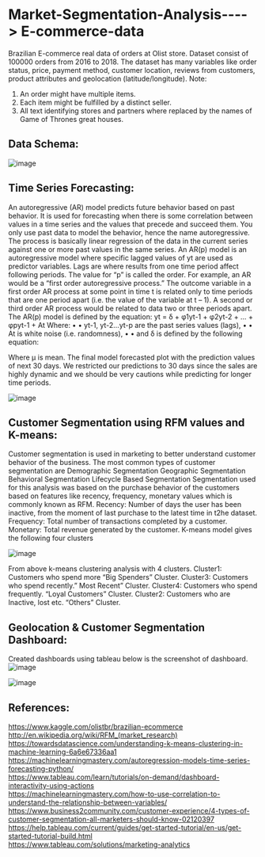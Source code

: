 # Market-Segmentation-Analysis----> E-commerce-data

Brazilian E-commerce real data of orders at Olist store. Dataset consist of 100000 orders from 2016 to 2018. The dataset has many variables like order status, price, payment method, customer location, reviews from customers, product attributes and geolocation (latitude/longitude). 
Note:
1.	An order might have multiple items.
2.	Each item might be fulfilled by a distinct seller.
3.	All text identifying stores and partners where replaced by the names of Game of Thrones great houses.

## Data Schema:
 
![image](https://user-images.githubusercontent.com/54416525/89240188-62be4180-d5c9-11ea-9fc1-aa3802e475b7.png)

## Time Series Forecasting:
An autoregressive (AR) model predicts future behavior based on past behavior. It is used for forecasting when there is some correlation between values in a time series and the values that precede and succeed them. You only use past data to model the behavior, hence the name autoregressive. The process is basically linear regression of the data in the current series against one or more past values in the same series. 
An AR(p) model is an autoregressive model where specific lagged values of yt are used as predictor variables. Lags are where results from one time period affect following periods. 
The value for “p” is called the order. For example, an AR would be a “first order autoregressive process.” The outcome variable in a first order AR process at some point in time t is related only to time periods that are one period apart (i.e. the value of the variable at t – 1). A second or third order AR process would be related to data two or three periods apart. 
The AR(p) model is defined by the equation: 
yt = δ + φ1yt-1 + φ2yt-2 + … + φpyt-1 + At 
Where: 
•	• yt-1, yt-2…yt-p are the past series values (lags), 
•	• At is white noise (i.e. randomness), 
•	• and δ is defined by the following equation: 

Where μ is mean.
The final model forecasted plot with the prediction values of next 30 days. We restricted our predictions to 30 days since the sales are highly dynamic and we should be very cautions while predicting for longer time periods.

![image](https://user-images.githubusercontent.com/54416525/89240299-ba5cad00-d5c9-11ea-8e8b-7a23a2d0c892.png)
 
## Customer Segmentation using RFM values and K-means:
Customer segmentation is used in marketing to better understand customer behavior of the business. The most common types of customer segmentation are 
Demographic Segmentation 
Geographic Segmentation 
Behavioral Segmentation 
Lifecycle Based Segmentation 
Segmentation used for this analysis was based on the purchase behavior of the customers based on features like recency, frequency, monetary values which is commonly known as RFM. 
Recency: Number of days the user has been inactive, from the moment of last purchase to the latest time in t2he dataset. 
Frequency: Total number of transactions completed by a customer. 
Monetary: Total revenue generated by the customer.
K-means model gives the following four clusters 
 
![image](https://user-images.githubusercontent.com/54416525/89240360-e2e4a700-d5c9-11ea-9c4a-9a545ed773c3.png)

From above k-means clustering analysis with 4 clusters. 
Cluster1: Customers who spend more “Big Spenders” Cluster. 
Cluster3: Customers who spend recently.” Most Recent” Cluster.
Cluster4: Customers who spend frequently. “Loyal Customers” Cluster. 
Cluster2: Customers who are Inactive, lost etc. “Others” Cluster.


## Geolocation & Customer Segmentation Dashboard:
Created dashboards using tableau below is the screenshot of dashboard. 
![image](https://user-images.githubusercontent.com/54416525/89240408-00197580-d5ca-11ea-9110-5ab393c243c4.png)

![image](https://user-images.githubusercontent.com/54416525/89240421-0576c000-d5ca-11ea-9d05-00e2282766c4.png)
 
## References:
https://www.kaggle.com/olistbr/brazilian-ecommerce <br />
http://en.wikipedia.org/wiki/RFM_(market_research) <br />
https://towardsdatascience.com/understanding-k-means-clustering-in-machine-learning-6a6e67336aa1 <br />
https://machinelearningmastery.com/autoregression-models-time-series-forecasting-python/ <br />
https://www.tableau.com/learn/tutorials/on-demand/dashboard-interactivity-using-actions <br />
https://machinelearningmastery.com/how-to-use-correlation-to-understand-the-relationship-between-variables/ <br />
https://www.business2community.com/customer-experience/4-types-of-customer-segmentation-all-marketers-should-know-02120397 <br />
https://help.tableau.com/current/guides/get-started-tutorial/en-us/get-started-tutorial-build.html <br />
https://www.tableau.com/solutions/marketing-analytics <br />


